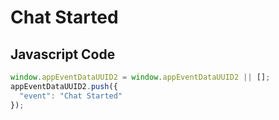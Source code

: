 # Chat Started

### 

## Javascript Code
```js
window.appEventDataUUID2 = window.appEventDataUUID2 || [];
appEventDataUUID2.push({
  "event": "Chat Started"
});
```




